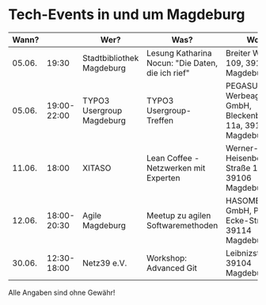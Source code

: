 # Tech-Events in und um Magdeburg

| Wann?    | | Wer?                      | Was?                                           | Wo?                          |                                                                                     |
|------------|---|---------------------------|------------------------------------------------|------------------------------|-------------------------------------------------------------------------------------|
| 05.06. | 19:30 | Stadtbibliothek Magdeburg | Lesung Katharina Nocun: "Die Daten, die ich rief" | Breiter Weg 109, 39104 Magdeburg | [Stadtbibliothek](https://www.magdeburg-stadtbibliothek.de/veranstaltungen/7/2081893/2019/06/05/lesung-die-daten,-die-ich-rief-mit-katharina-nocun.html) |
| 05.06. | 19:00-22:00 | TYPO3 Usergroup Magdeburg | TYPO3 Usergroup-Treffen | PEGASUS Werbeagentur GmbH, Bleckenburgstr. 11a, 39104 Magdeburg | [Meetup.com](https://www.meetup.com/TYPO3-UserGroup-Magdeburg/events/261831794/) |
| 11.06. | 18:00 | XITASO | Lean Coffee - Netzwerken mit Experten | Werner-Heisenberg-Straße 1, 39106 Magdeburg | [SWK Magdeburg](https://www.softwerkskammer.org/activities/magdeburg_treffen_70) |
| 12.06. | 18:00-20:30 | Agile Magdeburg | Meetup zu agilen Softwaremethoden | HASOMED GmbH, Paul-Ecke-Str. 1, 39114 Magdeburg | [Meetup.com](https://www.meetup.com/Agile-Magdeburg/events/262000901/) |
| 30.06. | 12:30-18:00 | Netz39 e.V. | Workshop: Advanced Git | Leibnizstr. 32, 39104 Magdeburg | [Netz39 e.V.](http://www.netz39.de/events/event/git-workshop/) |

Alle Angaben sind ohne Gewähr!
